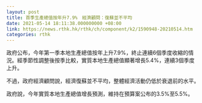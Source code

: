 ```yaml
---
layout: post
title: 首季生產總值按年升7.9%　經濟顧問：復蘇並不平均
date: 2021-05-14 18:11:38.000000000 +08:00
link: https://news.rthk.hk/rthk/ch/component/k2/1590948-20210514.htm
categories: rthk
---
```


政府公布，今年第一季本地生產總值按年上升7.9%，終止連續6個季度收縮的情況。經季節性調整後按季比較，實質本地生產總值顯著增長5.4%，連續3個季度上升。

不過，政府經濟顧問說，經濟復蘇並不平均，整體經濟活動仍低於衰退前的水平。

政府說，今年實質本地生產總值增長預測，維持在預算案公布的3.5%至5.5%。
